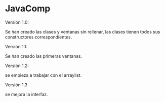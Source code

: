 # JavaComp

Versión 1.0:

Se han creado las clases y ventanas sin rellenar, las clases tienen todos sus constructores correspondientes.

Versión 1.1:

Se han creado las primeras ventanas.

Versión 1.2:

se empieza a trabajar con el arraylist.

Versión 1.3

se mejora la interfaz.
